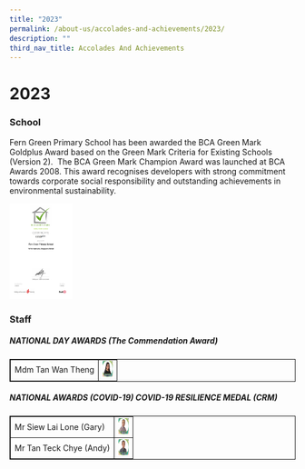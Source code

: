 ```yaml
---
title: "2023"
permalink: /about-us/accolades-and-achievements/2023/
description: ""
third_nav_title: Accolades And Achievements
---
```

# 2023
### School

Fern Green Primary School has been awarded the BCA Green Mark Goldplus Award based on the Green Mark Criteria for Existing Schools (Version 2). &nbsp;The BCA Green Mark Champion Award was launched at BCA Awards 2008. This award recognises developers with strong commitment towards corporate social responsibility and outstanding achievements in environmental sustainability.

<img height="168" width="111" alt="Image" src="/images/Awards/gm4013_fern_green_primary_school_e-cert(signed).jpg">


### Staff


<style>
table, td, th {
  border: 1px solid;
}

table {
  width: 100%;
  border-collapse: collapse;
}
</style>

<h5>NATIONAL DAY AWARDS (The Commendation Award)</h5>

<table>
  <tbody><tr>
    <td>Mdm Tan Wan Theng</td>
    <td class="tg-8jgo"><img height="28" width="18" alt="Image" src="/images/Awards/mdm%20tan%20wan%20theng.jpg"></td>
  </tr>
</tbody></table>

<style>
table, td, th {
  border: 1px solid;
}

table {
  width: 100%;
  border-collapse: collapse;
}
</style>

<h5>NATIONAL AWARDS (COVID-19) COVID-19 RESILIENCE MEDAL (CRM)</h5>

<table>
  <tbody><tr>
    <td>Mr Siew Lai Lone (Gary)</td>
    <td class="tg-8jgo"><img height="28" width="18" alt="Image" src="/images/Awards/mr%20siew%20lai%20lone%20gary.jpg"></td>
  </tr>
  <tr>
    <td>Mr Tan Teck Chye (Andy)</td>
    <td class="tg-8jgo"><img height="28" width="18" alt="Image" src="/images/Awards/mr%20tan%20teck%20chye%20andy.jpg"></td>
  </tr>
</tbody></table>
